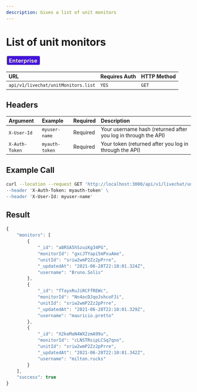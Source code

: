 ```yaml
---
description: Gives a list of unit monitors
---
```


# List of unit monitors



![](../../../../../../.gitbook/assets/enterprise.jpg)

| URL | Requires Auth | HTTP Method |
| :--- | :--- | :--- |
| `api/v1/livechat/unitMonitors.list` | `YES` | `GET` |

## Headers

| Argument | Example | Required | Description |
| :--- | :--- | :--- | :--- |
| `X-User-Id` | `myuser-name` | Required | Your username hash \(returned after you log in through the API\) |
| `X-Auth-Token` | `myauth-token` | Required | Your token \(returned after you log in through the API\) |

## Example Call

```bash
curl --location --request GET 'http://localhost:3000/api/v1/livechat/unitMonitors.list\
--header 'X-Auth-Token: myauth-token' \
--header 'X-User-Id: myuser-name'
```

## Result

```javascript
{
    "monitors": [
        {
            "_id": "a8RSA5hSzuiKg34PG",
            "monitorId": "gxcJTYapi5mPxuAme",
            "unitId": "sriw2wmP2Zz2pPrre",
            "_updatedAt": "2021-06-28T22:10:01.324Z",
            "username": "Bruno.Solis"
        },
        {
            "_id": "fTayxRuJiRCFfREWc",
            "monitorId": "Nn4ocDJqoJshcoFJi",
            "unitId": "sriw2wmP2Zz2pPrre",
            "_updatedAt": "2021-06-28T22:10:01.329Z",
            "username": "mauricio.pretto"
        },
        {
            "_id": "X2keMaN4WX2zmA99u",
            "monitorId": "cLNSTRsipLCSq7qno",
            "unitId": "sriw2wmP2Zz2pPrre",
            "_updatedAt": "2021-06-28T22:10:01.342Z",
            "username": "milton.rucks"
        }
    ],
    "success": true
}
```

